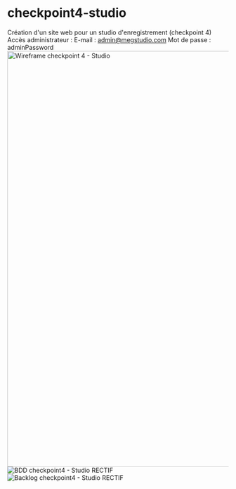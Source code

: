 # checkpoint4-studio
Création d'un site web pour un studio d'enregistrement (checkpoint 4)
Accès administrateur :
E-mail : admin@megstudio.com
Mot de passe : adminPassword
<img width="946" alt="Wireframe checkpoint 4 - Studio" src="https://user-images.githubusercontent.com/106317697/218127553-21861b45-30e2-4c8f-b559-c77f6dd1cf18.png">
![BDD checkpoint4 - Studio RECTIF](https://user-images.githubusercontent.com/106317697/218127592-1dd102f6-404e-4d6f-b9fc-66eeb2f44ebf.png)
![Backlog checkpoint4 - Studio RECTIF](https://user-images.githubusercontent.com/106317697/218127625-06d1e0f2-b1ab-46d4-b3b1-4d7b62902f96.png)
